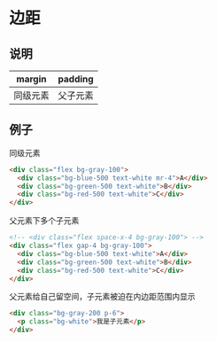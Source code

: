 # 边距

## 说明

| margin   | padding  |
| -------- | -------- |
| 同级元素 | 父子元素 |

## 例子

同级元素

```html
<div class="flex bg-gray-100">
  <div class="bg-blue-500 text-white mr-4">A</div>
  <div class="bg-green-500 text-white">B</div>
  <div class="bg-red-500 text-white">C</div>
</div>
```

父元素下多个子元素

```html
<!-- <div class="flex space-x-4 bg-gray-100"> -->
<div class="flex gap-4 bg-gray-100">
  <div class="bg-blue-500 text-white">A</div>
  <div class="bg-green-500 text-white">B</div>
  <div class="bg-red-500 text-white">C</div>
</div>
```

父元素给自己留空间，子元素被迫在内边距范围内显示

```html
<div class="bg-gray-200 p-6">
  <p class="bg-white">我是子元素</p>
</div>
```
